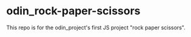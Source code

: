 # odin_rock-paper-scissors

This repo is for the odin_project's first JS project "rock paper scissors".